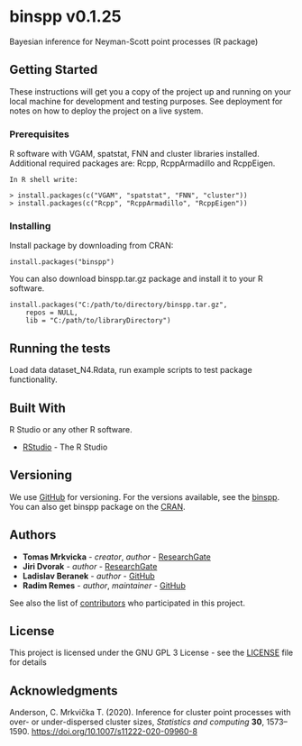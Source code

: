 # binspp v0.1.25
Bayesian inference for Neyman-Scott point processes (R package)

## Getting Started

These instructions will get you a copy of the project up and running on your local machine for development and testing purposes. See deployment for notes on how to deploy the project on a live system.

### Prerequisites

R software with VGAM, spatstat, FNN and cluster libraries installed. Additional required packages are: Rcpp, RcppArmadillo and RcppEigen.

```
In R shell write:

> install.packages(c("VGAM", "spatstat", "FNN", "cluster"))
> install.packages(c("Rcpp", "RcppArmadillo", "RcppEigen"))
```

### Installing

Install package by downloading from CRAN:
```
install.packages("binspp")
```
You can also download binspp.tar.gz package and install it to your R software.

```
install.packages("C:/path/to/directory/binspp.tar.gz", 
    repos = NULL, 
    lib = "C:/path/to/libraryDirectory")
```

## Running the tests

Load data dataset_N4.Rdata, run example scripts to test package functionality.

## Built With

R Studio or any other R software.

* [RStudio](https://rstudio.com/products/rstudio/download/) - The R Studio

## Versioning

We use [GitHub](http://github.com/) for versioning. For the versions available, see the [binspp](https://github.com/tomasmrkvicka/binspp). 
You can also get binspp package on the [CRAN](https://cran.r-project.org/package=binspp).

## Authors

* **Tomas Mrkvicka** - *creator*, *author* - [ResearchGate](https://www.researchgate.net/profile/Tomas_Mrkvicka)
* **Jiri Dvorak** - *author* - [ResearchGate](https://www.researchgate.net/profile/Jiri-Dvorak-5)
* **Ladislav Beranek** - *author* - [GitHub](https://github.com/lberanek)
* **Radim Remes** - *author*, *maintainer* - [GitHub](https://github.com/radimremes)

See also the list of [contributors](https://github.com/tomasmrkvicka/binspp/contributors) who participated in this project.

## License

This project is licensed under the GNU GPL 3 License - see the [LICENSE](LICENSE) file for details

## Acknowledgments 

Anderson, C. Mrkvička T. (2020). Inference for cluster point processes with over- or under-dispersed cluster sizes, *Statistics and computing* **30**, 1573–1590. https://doi.org/10.1007/s11222-020-09960-8
